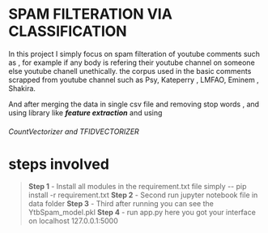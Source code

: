 # SPAM FILTERATION VIA CLASSIFICATION 
In this project I simply focus on spam filteration of youtube comments such as , for example if any body is refering their youtube channel on someone else youtube chanell unethically.
the corpus used in the basic comments scrapped from youtube channel such as Psy, Kateperry , LMFAO, Eminem , Shakira.

And after merging the data in single csv file and removing stop words , and using library like        ***feature extraction*** and using 
###### CountVectorizer and TFIDVECTORIZER 

# steps involved 

>**Step 1** - Install all modules in the requirement.txt file simply -- pip install -r requirement.txt
>**Step 2** - Second run jupyter notebook file in data folder 
>**Step 3** - Third after running you can see the YtbSpam_model.pkl
>**Step 4** - run app.py here you got your interface on localhost 127.0.0.1:5000





